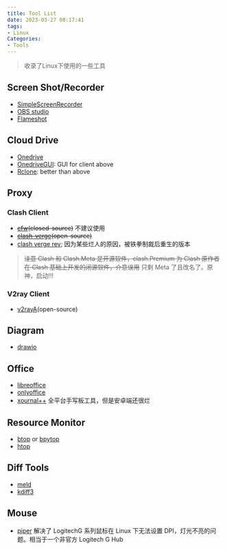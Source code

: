 ```yaml
---
title: Tool List
date: 2023-03-27 08:17:41
tags: 
- Linux
Categories: 
- Tools
---
```

>收录了Linux下使用的一些工具

## Screen Shot/Recorder

- [SimpleScreenRecorder](https://www.maartenbaert.be/simplescreenrecorder/)
- [OBS studio](https://obsproject.com/)
- [Flameshot](https://flameshot.org/)

## Cloud Drive

- [Onedrive](https://github.com/abraunegg/onedrive/tree/master)
- [OnedriveGUI](https://github.com/bpozdena/OneDriveGUI): GUI for client above
- [Rclone](https://rclone.org/): better than above

## Proxy

### Clash Client

- ~~[cfw](https://github.com/Fndroid/clash_for_windows_pkg)(closed-source)~~ 不建议使用
- ~~[clash-verge]( https://github.com/zzzgydi/clash-verge )(open-source)~~
- [clash verge rev](https://github.com/clash-verge-rev/clash-verge-rev); 因为某些烂人的原因，被铁拳制裁后重生的版本

>~~注意 Clash 和 Clash.Meta 是开源软件，clash.Premium 为 Clash 原作者在 Clash 基础上开发的闭源软件，介意误用~~ 只剩 Meta 了且改名了。原神，启动!!!

### V2ray Client

- [v2rayA]( https://github.com/v2rayA/v2rayA )(open-source)

## Diagram

- [drawio](https://app.diagrams.net/)

## Office

- [libreoffice](https://github.com/LibreOffice/core)
- [onlyoffice](https://github.com/ONLYOFFICE/DesktopEditors)
- [xournal++](https://github.com/xournalpp/xournalpp/) 全平台手写板工具，但是安卓端还很烂

## Resource Monitor

- [btop](https://github.com/aristocratos/btop) or [bpytop](https://github.com/aristocratos/bpytop)
- [htop](https://github.com/htop-dev/htop)

## Diff Tools

- [meld](https://gitlab.gnome.org/GNOME/meld)
- [kdiff3](https://kdiff3.sourceforge.net/)

## Mouse

- [piper](https://github.com/libratbag/piper) 解决了 LogitechG 系列鼠标在 Linux 下无法设置 DPI，灯光不亮的问题。相当于一个非官方 Logitech G Hub
